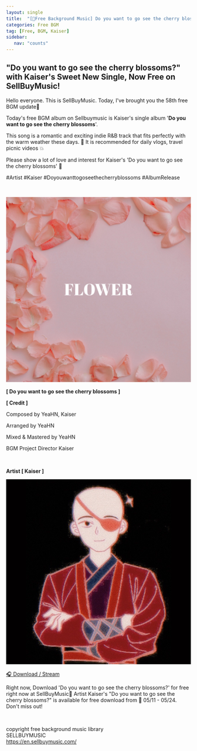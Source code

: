 ```yaml
---
layout: single
title:  "[🎵Free Background Music] Do you want to go see the cherry blossoms? - Kaiser"
categories: Free BGM
tag: [Free, BGM, Kaiser]
sidebar:
   nav: "counts"
---
```

<h2>"Do you want to go see the cherry blossoms?" with Kaiser's Sweet New Single, Now Free on SellBuyMusic!</h2>
<p>Hello everyone. This is SellBuyMusic. Today, I've brought you the 58th free BGM update🙌</p>
<p>Today's free BGM album on Sellbuymusic is Kaiser's single album '<strong>Do you want to go see the cherry blossoms</strong>'.</p>
<p>This song is a romantic and exciting indie R&amp;B track that fits perfectly with the warm weather these days. 🌸 It is recommended for daily vlogs, travel picnic videos 💥</p>
<p>Please show a lot of love and interest for Kaiser's 'Do you want to go see the cherry blossoms' 🌟</p>
<p>#Artist #Kaiser #Doyouwanttogoseethecherryblossoms #AlbumRelease</p><p><br /></p>
<p><img src="/images/2023-05-16-FreeKaiser/Album%20Cover%20-%20Do%20you%20want%20to%20go%20see%20the%20cherry%20blossoms%20-%20Kaiser.jpg" alt="[image1] Album Cover - Do you want to go see the cherry blossoms - Kaiser"></p>
<p><strong>[ Do you want to go see the cherry blossoms ]</strong></p>
<p><strong>[ Credit ]</strong></p>
<p>Composed by YeaHN, Kaiser</p>
<p>Arranged by YeaHN</p>
<p>Mixed &amp; Mastered by YeaHN</p>
<p>BGM Project Director Kaiser</p><p><br /></p>
<p><strong>Artist [ Kaiser ]</strong></p>
<p><img src="/images/2023-05-16-FreeKaiser/Kaiser%20-%20Sellbuymusic%20Artist.png" alt="[image 2] Kaiser - Sellbuymusic Artist"></p>
<p><a href="https://en.sellbuymusic.com/musicDetail/25002">🎧 Download / Stream</a></p>
<p>Right now, Download 'Do you want to go see the cherry blossoms?' for free right now at SellBuyMusic🤎
Artist Kaiser's "Do you want to go see the cherry blossoms?" is available for free download
from 📁 05/11 - 05/24.
Don't miss out!</p><p><br /></p>
<p>copyright free background music library<br />SELLBUYMUSIC<br /><a href="https://en.sellbuymusic.com/">https://en.sellbuymusic.com/</a></p>